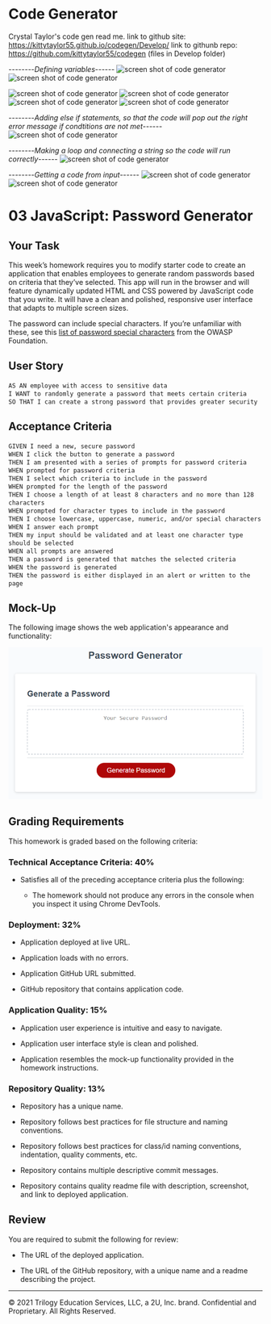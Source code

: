 

# Code Generator
Crystal Taylor's code gen read me.
link to github site: https://kittytaylor55.github.io/codegen/Develop/
link to githunb repo: https://github.com/kittytaylor55/codegen
 (files in Develop folder)

--------*Defining variables*------
<img src="https://kittytaylor55.github.io/codegen/Assets/images/codegen1.png" alt="screen shot of code generator"/>
<img src="https://kittytaylor55.github.io/codegen/Assets/images/codegen7.png" alt="screen shot of code generator"/>

<img src="https://kittytaylor55.github.io/codegen/Assets/images/codegen2.png" alt="screen shot of code generator"/>

<img src="https://kittytaylor55.github.io/codegen/Assets/images/codegen3.png" alt="screen shot of code generator"/>

<img src="https://kittytaylor55.github.io/codegen/Assets/images/codegen4.png" alt="screen shot of code generator"/>

<img src="https://kittytaylor55.github.io/codegen/Assets/images/codegen5.png" alt="screen shot of code generator"/>



--------*Adding else if statements, so that the code will pop out the right error message if condtitions are not met*------
<img src="https://kittytaylor55.github.io/codegen/Assets/images/codegen8.png" alt="screen shot of code generator"/>

--------*Making a loop and connecting a string so the code will run correctly*------
<img src="https://kittytaylor55.github.io/codegen/Assets/images/codegen9.png" alt="screen shot of code generator"/>




--------*Getting a code from input*------
<img src="https://kittytaylor55.github.io/codegen/Assets/images/codegen6.png" alt="screen shot of code generator"/>
<img src="https://kittytaylor55.github.io/codegen/Assets/images/codegen10.png" alt="screen shot of code generator"/>











# 03 JavaScript: Password Generator

## Your Task

This week’s homework requires you to modify starter code to create an application that enables employees to generate random passwords based on criteria that they’ve selected. This app will run in the browser and will feature dynamically updated HTML and CSS powered by JavaScript code that you write. It will have a clean and polished, responsive user interface that adapts to multiple screen sizes.

The password can include special characters. If you’re unfamiliar with these, see this [list of password special characters](https://www.owasp.org/index.php/Password_special_characters) from the OWASP Foundation.

## User Story

```
AS AN employee with access to sensitive data
I WANT to randomly generate a password that meets certain criteria
SO THAT I can create a strong password that provides greater security
```

## Acceptance Criteria

```
GIVEN I need a new, secure password
WHEN I click the button to generate a password
THEN I am presented with a series of prompts for password criteria
WHEN prompted for password criteria
THEN I select which criteria to include in the password
WHEN prompted for the length of the password
THEN I choose a length of at least 8 characters and no more than 128 characters
WHEN prompted for character types to include in the password
THEN I choose lowercase, uppercase, numeric, and/or special characters
WHEN I answer each prompt
THEN my input should be validated and at least one character type should be selected
WHEN all prompts are answered
THEN a password is generated that matches the selected criteria
WHEN the password is generated
THEN the password is either displayed in an alert or written to the page
```

## Mock-Up

The following image shows the web application's appearance and functionality:

![The Password Generator application displays a red button to "Generate Password".](./Assets/03-javascript-homework-demo.png)

## Grading Requirements

This homework is graded based on the following criteria: 

### Technical Acceptance Criteria: 40%

* Satisfies all of the preceding acceptance criteria plus the following:

  * The homework should not produce any errors in the console when you inspect it using Chrome DevTools.

### Deployment: 32%

* Application deployed at live URL.

* Application loads with no errors.

* Application GitHub URL submitted.

* GitHub repository that contains application code.

### Application Quality: 15%

* Application user experience is intuitive and easy to navigate.

* Application user interface style is clean and polished.

* Application resembles the mock-up functionality provided in the homework instructions.

### Repository Quality: 13%

* Repository has a unique name.

* Repository follows best practices for file structure and naming conventions.

* Repository follows best practices for class/id naming conventions, indentation, quality comments, etc.

* Repository contains multiple descriptive commit messages.

* Repository contains quality readme file with description, screenshot, and link to deployed application.

## Review

You are required to submit the following for review:

* The URL of the deployed application.

* The URL of the GitHub repository, with a unique name and a readme describing the project.

- - -
© 2021 Trilogy Education Services, LLC, a 2U, Inc. brand. Confidential and Proprietary. All Rights Reserved.
